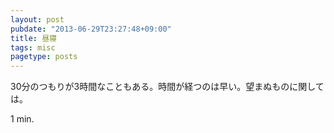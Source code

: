 ```yaml
---
layout: post
pubdate: "2013-06-29T23:27:48+09:00"
title: 昼寝
tags: misc
pagetype: posts
---
```

30分のつもりが3時間なこともある。時間が経つのは早い。望まぬものに関しては。

1 min.
